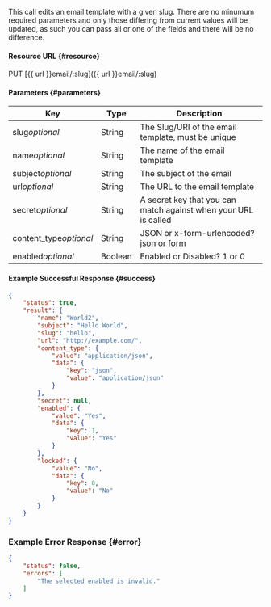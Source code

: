 <!--
@title Update an email template
@author Moltin Ltd
@description Updates an email template with the given slug

@sidebar 1
@family Email Templates
@rate No
@auth Yes
@format JSON
@http PUT
@version beta
-->
This call edits an email template with a given slug. There are no minumum required parameters and only those differing from current values will be updated, as such you can pass all or one of the fields and there will be no difference.


#### Resource URL {#resource}
PUT [{{ url }}email/:slug]({{ url }}email/:slug)


#### Parameters {#parameters}
Key | Type | Description
--- | ---- | -----------
slug*optional* | String | The Slug/URI of the email template, must be unique
name*optional* | String | The name of the email template
subject*optional* | String | The subject of the email
url*optional* | String | The URL to the email template
secret*optional* | String | A secret key that you can match against when your URL is called
content_type*optional* | String | JSON or x-form-urlencoded? json or form
enabled*optional* | Boolean | Enabled or Disabled? 1 or 0 

<!--code-->
#### Example Successful Response  {#success}
``` json
{
    "status": true,
    "result": {
        "name": "World2",
        "subject": "Hello World",
        "slug": "hello",
        "url": "http://example.com/",
        "content_type": {
            "value": "application/json",
            "data": {
                "key": "json",
                "value": "application/json"
            }
        },
        "secret": null,
        "enabled": {
            "value": "Yes",
            "data": {
                "key": 1,
                "value": "Yes"
            }
        },
        "locked": {
            "value": "No",
            "data": {
                "key": 0,
                "value": "No"
            }
        }
    }
}
```


### Example Error Response  {#error}
``` json
{
    "status": false,
    "errors": [
        "The selected enabled is invalid."
    ]
}
```
<!--/code-->